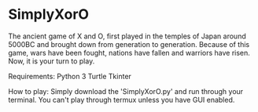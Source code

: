 # SimplyXorO
The ancient game of X and O, first played in the temples of Japan around 5000BC and brought down from generation to generation.
Because of this game, wars have been fought, nations have fallen and warriors have risen. Now, it is your turn to play.

Requirements:
Python 3
Turtle
Tkinter

How to play:
Simply download the 'SimplyXorO.py' and run through your terminal. You can't play through termux unless you have GUI enabled.
